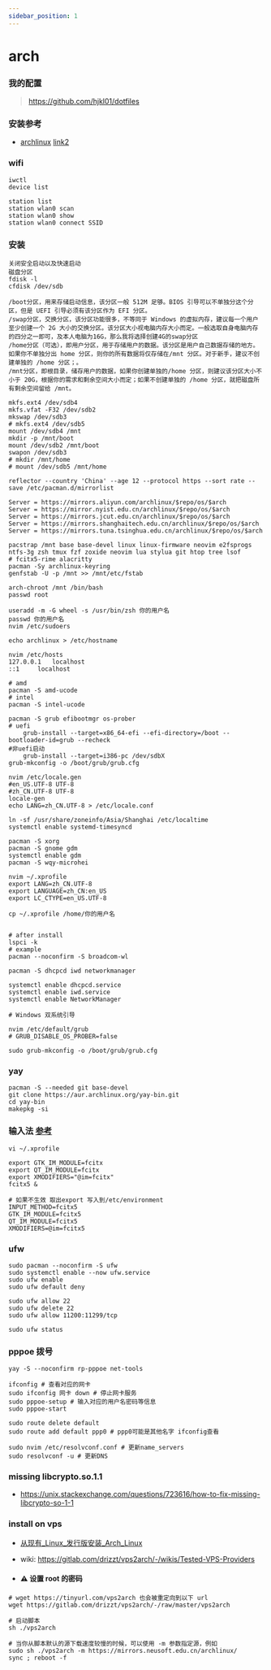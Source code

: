 ```yaml
---
sidebar_position: 1
---
```


# arch


### 我的配置

> https://github.com/hjkl01/dotfiles

### 安装参考

- [archlinux](https://github.com/archlinux/archinstall) [link2](https://github.com/JunkFood02/Arch-Linux-Installation-Guide)


### wifi

```shell
iwctl
device list

station list
station wlan0 scan
station wlan0 show
station wlan0 connect SSID
```

### 安装
```shell
关闭安全启动以及快速启动
磁盘分区
fdisk -l
cfdisk /dev/sdb

/boot分区，用来存储启动信息，该分区一般 512M 足够。BIOS 引导可以不单独分这个分区，但是 UEFI 引导必须有该分区作为 EFI 分区。
/swap分区，交换分区，该分区功能很多，不等同于 Windows 的虚拟内存，建议每一个用户至少创建一个 2G 大小的交换分区。该分区大小视电脑内存大小而定。一般选取自身电脑内存的四分之一即可，及本人电脑为16G，那么我将选择创建4G的swap分区
/home分区（可选），即用户分区，用于存储用户的数据。该分区是用户自己数据存储的地方。如果你不单独分出 home 分区，则你的所有数据将仅存储在/mnt 分区。对于新手，建议不创建单独的 /home 分区；。
/mnt分区，即根目录，储存用户的数据，如果你创建单独的/home 分区，则建议该分区大小不小于 20G，根据你的需求和剩余空间大小而定；如果不创建单独的 /home 分区，就把磁盘所有剩余空间留给 /mnt。

mkfs.ext4 /dev/sdb4
mkfs.vfat -F32 /dev/sdb2
mkswap /dev/sdb3
# mkfs.ext4 /dev/sdb5
mount /dev/sdb4 /mnt
mkdir -p /mnt/boot
mount /dev/sdb2 /mnt/boot
swapon /dev/sdb3
# mkdir /mnt/home
# mount /dev/sdb5 /mnt/home

reflector --country 'China' --age 12 --protocol https --sort rate --save /etc/pacman.d/mirrorlist

Server = https://mirrors.aliyun.com/archlinux/$repo/os/$arch
Server = https://mirror.nyist.edu.cn/archlinux/$repo/os/$arch
Server = https://mirrors.jcut.edu.cn/archlinux/$repo/os/$arch
Server = https://mirrors.shanghaitech.edu.cn/archlinux/$repo/os/$arch
Server = https://mirrors.tuna.tsinghua.edu.cn/archlinux/$repo/os/$arch

pacstrap /mnt base base-devel linux linux-firmware neovim e2fsprogs ntfs-3g zsh tmux fzf zoxide neovim lua stylua git htop tree lsof
# fcitx5-rime alacritty 
pacman -Sy archlinux-keyring
genfstab -U -p /mnt >> /mnt/etc/fstab

arch-chroot /mnt /bin/bash
passwd root

useradd -m -G wheel -s /usr/bin/zsh 你的用户名
passwd 你的用户名
nvim /etc/sudoers

echo archlinux > /etc/hostname

nvim /etc/hosts
127.0.0.1	localhost
::1		localhost

# amd
pacman -S amd-ucode
# intel
pacman -S intel-ucode

pacman -S grub efibootmgr os-prober
# uefi
    grub-install --target=x86_64-efi --efi-directory=/boot --bootloader-id=grub --recheck
#非uefi启动
    grub-install --target=i386-pc /dev/sdbX
grub-mkconfig -o /boot/grub/grub.cfg

nvim /etc/locale.gen
#en_US.UTF-8 UTF-8
#zh_CN.UTF-8 UTF-8
locale-gen
echo LANG=zh_CN.UTF-8 > /etc/locale.conf

ln -sf /usr/share/zoneinfo/Asia/Shanghai /etc/localtime
systemctl enable systemd-timesyncd

pacman -S xorg
pacman -S gnome gdm
systemctl enable gdm
pacman -S wqy-microhei

nvim ~/.xprofile
export LANG=zh_CN.UTF-8
export LANGUAGE=zh_CN:en_US
export LC_CTYPE=en_US.UTF-8

cp ~/.xprofile /home/你的用户名


# after install
lspci -k
# example
pacman --noconfirm -S broadcom-wl

pacman -S dhcpcd iwd networkmanager

systemctl enable dhcpcd.service
systemctl enable iwd.service
systemctl enable NetworkManager

# Windows 双系统引导

nvim /etc/default/grub
# GRUB_DISABLE_OS_PROBER=false

sudo grub-mkconfig -o /boot/grub/grub.cfg
```

### yay

```shell
pacman -S --needed git base-devel
git clone https://aur.archlinux.org/yay-bin.git
cd yay-bin
makepkg -si
```

### 输入法 [参考](https://github.com/Mark24Code/rime-auto-deploy)

```shell
vi ~/.xprofile

export GTK_IM_MODULE=fcitx
export QT_IM_MODULE=fcitx
export XMODIFIERS="@im=fcitx"
fcitx5 &

# 如果不生效 取出export 写入到/etc/environment
INPUT_METHOD=fcitx5
GTK_IM_MODULE=fcitx5
QT_IM_MODULE=fcitx5
XMODIFIERS=@im=fcitx5
```

### ufw
```
sudo pacman --noconfirm -S ufw
sudo systemctl enable --now ufw.service
sudo ufw enable
sudo ufw default deny

sudo ufw allow 22
sudo ufw delete 22
sudo ufw allow 11200:11299/tcp

sudo ufw status
```

### pppoe 拨号

```shell
yay -S --noconfirm rp-pppoe net-tools

ifconfig # 查看对应的网卡
sudo ifconfig 网卡 down # 停止网卡服务
sudo pppoe-setup # 输入对应的用户名密码等信息
sudo pppoe-start

sudo route delete default
sudo route add default ppp0 # ppp0可能是其他名字 ifconfig查看

sudo nvim /etc/resolvconf.conf # 更新name_servers
sudo resolvconf -u # 更新DNS
```

### missing libcrypto.so.1.1

- https://unix.stackexchange.com/questions/723616/how-to-fix-missing-libcrypto-so-1-1


### install on vps

- [从现有_Linux_发行版安装_Arch_Linux](https://wiki.archlinuxcn.org/wiki/%E4%BB%8E%E7%8E%B0%E6%9C%89_Linux_%E5%8F%91%E8%A1%8C%E7%89%88%E5%AE%89%E8%A3%85_Arch_Linux)

- wiki: https://gitlab.com/drizzt/vps2arch/-/wikis/Tested-VPS-Providers

- #### ⚠️ 设置 root 的密码

```shell
# wget https://tinyurl.com/vps2arch 也会被重定向到以下 url
wget https://gitlab.com/drizzt/vps2arch/-/raw/master/vps2arch

# 启动脚本
sh ./vps2arch

# 当你从脚本默认的源下载速度较慢的时候，可以使用 -m 参数指定源，例如
sudo sh ./vps2arch -m https://mirrors.neusoft.edu.cn/archlinux/
sync ; reboot -f
```


